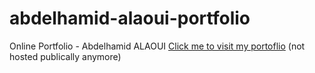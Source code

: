 # abdelhamid-alaoui-portfolio
Online Portfolio - Abdelhamid ALAOUI 
[Click me to visit my portoflio](https://frama.link/cv-abdelhamid) (not hosted publically anymore)
